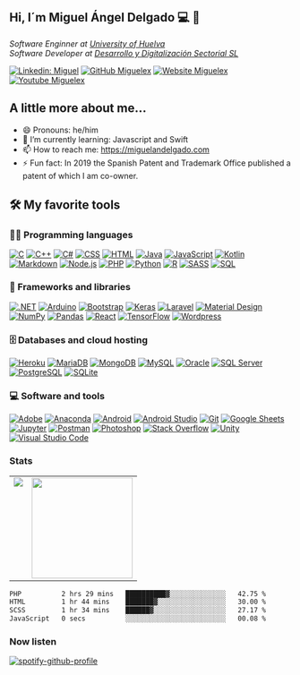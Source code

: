 <h2> Hi, I´m Miguel Ángel Delgado 💻 👋 </h2>

<p><em>Software Enginner at <a href="http://www.uhu.es">University of Huelva</a></br>Software Developer at <a href="https://www.linkedin.com/company/d-y-d-desarrollo-y-digitalizacion-sectorial-sl/">Desarrollo y Digitalización Sectorial SL</a>
</em></p>

[![Linkedin: Miguel](https://img.shields.io/badge/-Miguel-blue?style=flat-square&logo=Linkedin&logoColor=white&link=https://www.linkedin.com/in/miguelangeldelgadomarquez/)](https://www.linkedin.com/in/miguelangeldelgadomarquez/)
[![GitHub Miguelex](https://img.shields.io/github/followers/miguelex?label=follow&style=social)](https://github.com/miguelex)
[![Website Miguelex](https://img.shields.io/badge/Website-3b5998?style=flat-square&logo=google-chrome&logoColor=white)](https://miguelandelgado.com)
[![Youtube Miguelex](https://img.shields.io/badge/-miguelan-darkred?style=flat-square&logo=youtube&logoColor=white&link=https://www.youtube.com/channel/UClEVy--w6_oF2Eop75LgW8w)](https://www.youtube.com/channel/UClEVy--w6_oF2Eop75LgW8w)

## A little more about me...  

- 😄 Pronouns: he/him
- 🌱 I’m currently learning: Javascript and Swift
- 📫 How to reach me: https://miguelandelgado.com
- ⚡ Fun fact: In 2019 the Spanish Patent and Trademark Office published a patent of which I am co-owner.

## 🛠️ My favorite tools

### 👨‍💻 Programming languages

<p>
    <a href="https://github.com/search?q=user%3Amiguelex+language%3Ac"><img alt="C" src="https://custom-icon-badges.herokuapp.com/badge/C-03599C.svg?logo=c-in-hexagon&logoColor=white"></a>
    <a href="https://github.com/search?q=user%3Amiguelex+language%3Acpp"><img alt="C++" src="https://custom-icon-badges.herokuapp.com/badge/C++-9C033A.svg?logo=cpp2&logoColor=white"></a>
    <a href="https://github.com/search?q=user%3Amiguelex+language%3Acsharp"><img alt="C#" src="https://custom-icon-badges.herokuapp.com/badge/C%23-68217A.svg?logo=cs2&logoColor=white"></a>
    <a href="https://github.com/search?q=user%3Amiguelex+language%3Acss"><img alt="CSS" src="https://img.shields.io/badge/CSS-1572B6.svg?logo=css3&logoColor=white"></a>
    <a href="https://github.com/search?q=user%3Amiguelex+language%3Ahtml"><img alt="HTML" src="https://img.shields.io/badge/HTML-E34F26.svg?logo=html5&logoColor=white"></a>
    <a href="https://github.com/search?q=user%3Amiguelex+language%3Ajava"><img alt="Java" src="https://img.shields.io/badge/Java-007396.svg?logo=java&logoColor=white"></a>
    <a href="https://github.com/search?q=user%3Amiguelex+language%3Ajavascript"><img alt="JavaScript" src="https://img.shields.io/badge/JavaScript-F7DF1E.svg?logo=javascript&logoColor=black"></a>
    <a href="https://github.com/search?q=user%3Amiguelex+language%3Akotlin"><img alt="Kotlin" src="https://img.shields.io/badge/Kotlin-0095D5.svg?logo=Kotlin&logoColor=white"></a>
    <a href="https://github.com/search?q=user%3Amiguelex+language%3Amarkdown"><img alt="Markdown" src="https://img.shields.io/badge/Markdown-000000.svg?logo=markdown&logoColor=white"></a>
    <a href="https://github.com/search?q=user%3Amiguelex+language%3Ajavascript"><img alt="Node.js" src="https://img.shields.io/badge/Node.js-43853D.svg?logo=node.js&logoColor=white"></a>
    <a href="https://github.com/search?q=user%3Amiguelex+language%3Aphp"><img alt="PHP" src="https://img.shields.io/badge/PHP-777BB4.svg?logo=php&logoColor=white"></a>
    <a href="https://github.com/search?q=user%3Amiguelex+language%3Apython"><img alt="Python" src="https://img.shields.io/badge/Python-14354C.svg?logo=python&logoColor=white"></a>
    <a href="https://github.com/search?q=user%3Amiguelex+language%3Ar"><img alt="R" src="https://img.shields.io/badge/R-276DC3.svg?logo=r&logoColor=white"></a>
    <a href="https://github.com/search?q=user%3Amiguelex+language%3Asass"><img alt="SASS" src="https://img.shields.io/badge/Sass-hotpink.svg?logo=SASS&logoColor=white"></a>
    <a href="https://github.com/search?q=user%3Amiguelex+language%3Asql"><img alt="SQL" src="https://custom-icon-badges.herokuapp.com/badge/SQL-025E8C.svg?logo=database&logoColor=white"></a>

</p>

### 🧰 Frameworks and libraries

<p>
    <a href="#"><img alt=".NET" src="https://img.shields.io/badge/.NET-5C2D91?logo=.net&logoColor=white"></a>
    <a href="#"><img alt="Arduino" src="https://img.shields.io/badge/-Arduino-00979D?logo=Arduino&logoColor=white"></a>
    <a href="#"><img alt="Bootstrap" src="https://img.shields.io/badge/Bootstrap-7952B3.svg?logo=bootstrap&logoColor=white"></a>
    <a href="#"><img alt="Keras" src="https://img.shields.io/badge/Keras-D00000.svg?logo=Keras&logoColor=white"></a>
    <a href="#"><img alt="Laravel" src="https://img.shields.io/badge/laravel-%23FF2D20.svg?logo=laravel&logoColor=white"></a>
    <a href="#"><img alt="Material Design" src="https://img.shields.io/badge/Material%20Design-0081CB.svg?logo=material-design&logoColor=white"></a>
    <a href="#"><img alt="NumPy" src="https://img.shields.io/badge/Numpy-013243.svg?logo=numpy&logoColor=white"></a>
    <a href="#"><img alt="Pandas" src="https://img.shields.io/badge/Pandas-150458.svg?logo=pandas&logoColor=white"></a>
    <a href="#"><img alt="React" src="https://img.shields.io/badge/React-20232a.svg?logo=react&logoColor=%2361DAFB"></a>
    <a href="#"><img alt="TensorFlow" src="https://img.shields.io/badge/TensorFlow-FF6F00.svg?logo=TensorFlow&logoColor=white"></a>
    <a href="#"><img alt="Wordpress" src="https://img.shields.io/badge/Wordpress-21759B?logo=wordpress&logoColor=white"></a>
</p>

### 🗄️ Databases and cloud hosting

<p>
    <a href="#"><img alt="Heroku" src="https://img.shields.io/badge/Heroku-430098.svg?logo=heroku&logoColor=white"></a>
    <a href="#"><img alt="MariaDB" src="https://img.shields.io/badge/MariaDB-003545?logo=mariadb&logoColor=white"></a>
    <a href="#"><img alt="MongoDB" src ="https://img.shields.io/badge/MongoDB-4ea94b.svg?logo=mongodb&logoColor=white"></a>
    <a href="#"><img alt="MySQL" src="https://img.shields.io/badge/MySQL-00f.svg?logo=mysql&logoColor=white"></a>
    <a href="#"><img alt="Oracle" src ="https://img.shields.io/badge/Oracle-F00000.svg?logo=oracle&logoColor=white"></a>
    <a href="#"><img alt="SQL Server" src ="https://img.shields.io/badge/Microsoft%20SQL%20Sever-CC2927?logo=microsoft%20sql%20server&logoColor=white"></a>
    <a href="#"><img alt="PostgreSQL" src ="https://img.shields.io/badge/PostgreSQL-316192.svg?logo=postgresql&logoColor=white"></a>
    <a href="#"><img alt="SQLite" src ="https://img.shields.io/badge/SQLite-07405e.svg?logo=sqlite&logoColor=white"></a>
</p>

### 💻 Software and tools

<p>
    <a href="#"><img alt="Adobe" src="https://img.shields.io/badge/Adobe-FF0000.svg?logo=adobe&logoColor=white"></a>
    <a href="#"><img alt="Anaconda" src="https://img.shields.io/badge/Anaconda-%2344A833.svg?logo=anaconda&logoColor=white"></a>
    <a href="#"><img alt="Android" src="https://img.shields.io/badge/Android-3DDC84?logo=android&logoColor=white"></a>
    <a href="#"><img alt="Android Studio" src="https://img.shields.io/badge/Android%20Studio-008678.svg?logo=android-studio&logoColor=white"></a>
    <a href="#"><img alt="Git" src="https://img.shields.io/badge/Git-F05033.svg?logo=git&logoColor=white"></a>
    <a href="#"><img alt="Google Sheets" src="https://img.shields.io/badge/Google%20Sheets-34A853.svg?logo=google%20sheets&logoColor=white"></a>
    <a href="#"><img alt="Jupyter" src="https://img.shields.io/badge/Jupyter-F37626.svg?logo=Jupyter&logoColor=white"></a>
    <a href="#"><img alt="Postman" src="https://img.shields.io/badge/Postman-FF6C37?logo=postman&logoColor=white"></a>
    <a href="#"><img alt="Photoshop" src="https://img.shields.io/badge/adobe%20photoshop-%2331A8FF.svg?logo=adobe%20photoshop&logoColor=white"></a>
    <a href="#"><img alt="Stack Overflow" src="https://img.shields.io/badge/-Stack%20Overflow-FE7A16?logo=stack-overflow&logoColor=white"></a>
  <a href="#"><img alt="Unity" src="https://img.shields.io/badge/unity-%23000000.svg?logo=unity&logoColor=white"></a>
    <a href="#"><img alt="Visual Studio Code" src="https://img.shields.io/badge/Visual%20Studio%20Code-0078d7.svg?logo=visual-studio-code&logoColor=white"></a>
</p>

### Stats

<table>
  <tr>
    <td valign="top"><img src="https://github-readme-stats-bq909l5rt-miguelex.vercel.app/api/top-langs/?username=miguelex&langs_count=10&theme=tokyonight&show_icons=true&count_private=true)](https://github.com/miguelex/miguelex&count_private=true/github-readme-stats"/></td>
    <td valign="top"><img height="180em" src="https://github-readme-stats-bq909l5rt-miguelex.vercel.app/api?username=miguelex&show_icons=true&hide_border=true&&count_private=true&include_all_commits=true&theme=tokyonight&hide_stars=false" /></td>
  </tr>
</table>


<!--START_SECTION:waka-->

```txt
PHP          2 hrs 29 mins   ██████████▓░░░░░░░░░░░░░░   42.75 %
HTML         1 hr 44 mins    ███████▓░░░░░░░░░░░░░░░░░   30.00 %
SCSS         1 hr 34 mins    ██████▓░░░░░░░░░░░░░░░░░░   27.17 %
JavaScript   0 secs          ░░░░░░░░░░░░░░░░░░░░░░░░░   00.08 %
```

<!--END_SECTION:waka-->


### Now listen

[![spotify-github-profile](https://spotify-github-profile.vercel.app/api/view?uid=madm75&cover_image=true&theme=default)](https://github.com/kittinan/spotify-github-profile)
<!--
**miguelex/miguelex** is a ✨ _special_ ✨ repository because its `README.md` (this file) appears on your GitHub profile.

Here are some ideas to get you started:

- 🔭 I’m currently working on ...
- 🌱 I’m currently learning ...
- 👯 I’m looking to collaborate on ...
- 🤔 I’m looking for help with ...
- 💬 Ask me about ...
- 📫 How to reach me: ...
- 😄 Pronouns: ...
- ⚡ Fun fact: ...
-->

